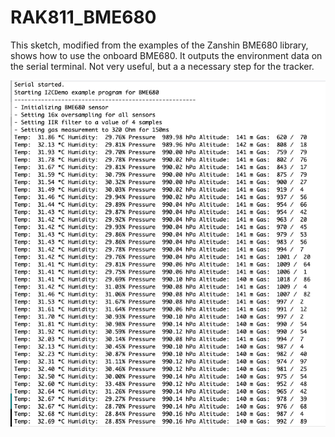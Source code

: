 # RAK811_BME680

This sketch, modified from the examples of the Zanshin BME680 library, shows how to use the onboard BME680. It outputs the environment data on the serial terminal. Not very useful, but a a necessary step for the tracker.

![demo](assets/Demo.png)